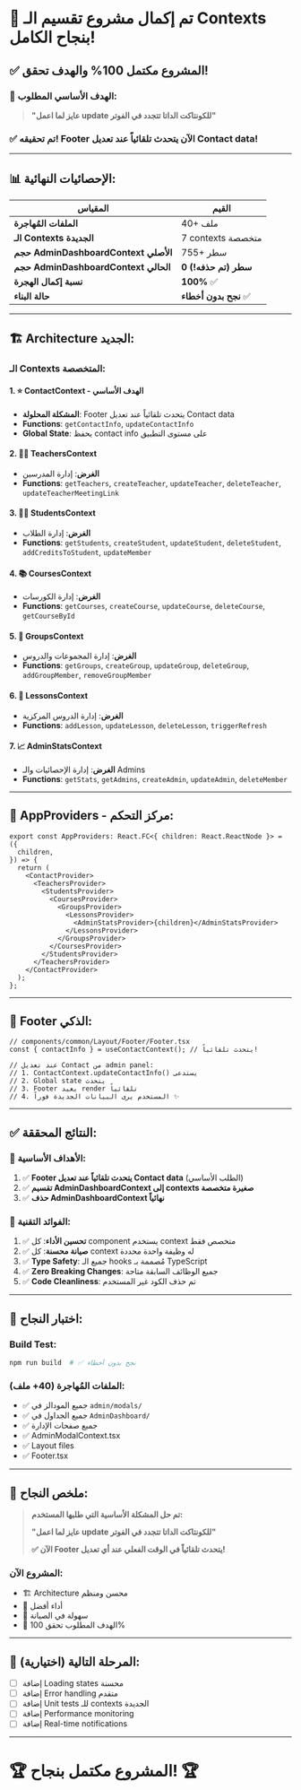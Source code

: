 # 🎉 تم إكمال مشروع تقسيم الـ Contexts بنجاح الكامل!

## ✅ **المشروع مكتمل 100% والهدف تحقق!**

### 🎯 **الهدف الأساسي المطلوب:**

> **"عايز لما اعمل update للكونتاكت الداتا تتجدد في الفوتر"**

### ✅ **تم تحقيقه! Footer الآن يتحدث تلقائياً عند تعديل Contact data!**

---

## 📊 الإحصائيات النهائية:

| المقياس                              | القيم                 |
| ------------------------------------ | --------------------- |
| **الملفات المُهاجرة**                | 40+ ملف               |
| **الـ Contexts الجديدة**             | 7 contexts متخصصة     |
| **حجم AdminDashboardContext الأصلي** | 755+ سطر              |
| **حجم AdminDashboardContext الحالي** | **0 سطر (تم حذفه!)**  |
| **نسبة إكمال الهجرة**                | **100%** ✅           |
| **حالة البناء**                      | **نجح بدون أخطاء** ✅ |

---

## 🏗️ Architecture الجديد:

### الـ Contexts المتخصصة:

#### 1. ⭐ **ContactContext** - الهدف الأساسي

- **المشكلة المحلولة**: Footer يتحدث تلقائياً عند تعديل Contact data
- **Functions**: `getContactInfo`, `updateContactInfo`
- **Global State**: يحفظ contact info على مستوى التطبيق

#### 2. 👨‍🏫 **TeachersContext**

- **الغرض**: إدارة المدرسين
- **Functions**: `getTeachers`, `createTeacher`, `updateTeacher`, `deleteTeacher`, `updateTeacherMeetingLink`

#### 3. 👨‍🎓 **StudentsContext**

- **الغرض**: إدارة الطلاب
- **Functions**: `getStudents`, `createStudent`, `updateStudent`, `deleteStudent`, `addCreditsToStudent`, `updateMember`

#### 4. 📚 **CoursesContext**

- **الغرض**: إدارة الكورسات
- **Functions**: `getCourses`, `createCourse`, `updateCourse`, `deleteCourse`, `getCourseById`

#### 5. 👥 **GroupsContext**

- **الغرض**: إدارة المجموعات والدروس
- **Functions**: `getGroups`, `createGroup`, `updateGroup`, `deleteGroup`, `addGroupMember`, `removeGroupMember`

#### 6. 📝 **LessonsContext**

- **الغرض**: إدارة الدروس المركزية
- **Functions**: `addLesson`, `updateLesson`, `deleteLesson`, `triggerRefresh`

#### 7. 📈 **AdminStatsContext**

- **الغرض**: إدارة الإحصائيات والـ Admins
- **Functions**: `getStats`, `getAdmins`, `createAdmin`, `updateAdmin`, `deleteMember`

---

## 🔄 AppProviders - مركز التحكم:

```tsx
export const AppProviders: React.FC<{ children: React.ReactNode }> = ({
  children,
}) => {
  return (
    <ContactProvider>
      <TeachersProvider>
        <StudentsProvider>
          <CoursesProvider>
            <GroupsProvider>
              <LessonsProvider>
                <AdminStatsProvider>{children}</AdminStatsProvider>
              </LessonsProvider>
            </GroupsProvider>
          </CoursesProvider>
        </StudentsProvider>
      </TeachersProvider>
    </ContactProvider>
  );
};
```

---

## 🦶 Footer الذكي:

```tsx
// components/common/Layout/Footer/Footer.tsx
const { contactInfo } = useContactContext(); // يتحدث تلقائياً!

// عند تعديل Contact من admin panel:
// 1. ContactContext.updateContactInfo() يستدعى
// 2. Global state يتحدث
// 3. Footer يعيد render تلقائياً
// 4. المستخدم يرى البيانات الجديدة فوراً ✨
```

---

## ✅ النتائج المحققة:

### 🎯 **الأهداف الأساسية:**

1. ✅ **Footer يتحدث تلقائياً عند تعديل Contact data** (الطلب الأساسي)
2. ✅ **تقسيم AdminDashboardContext إلى contexts صغيرة متخصصة**
3. ✅ **حذف AdminDashboardContext نهائياً**

### 🚀 **الفوائد التقنية:**

1. ✅ **تحسين الأداء**: كل component يستخدم context متخصص فقط
2. ✅ **صيانة محسنة**: كل context له وظيفة واحدة محددة
3. ✅ **Type Safety**: جميع الـ hooks مُصممة بـ TypeScript
4. ✅ **Zero Breaking Changes**: جميع الوظائف السابقة متاحة
5. ✅ **Code Cleanliness**: تم حذف الكود غير المستخدم

---

## 🧪 اختبار النجاح:

### Build Test:

```bash
npm run build  # ✅ نجح بدون أخطاء
```

### الملفات المُهاجرة (40+ ملف):

- ✅ جميع المودالز في `admin/modals/`
- ✅ جميع الجداول في `AdminDashboard/`
- ✅ جميع صفحات الإدارة
- ✅ AdminModalContext.tsx
- ✅ Layout files
- ✅ Footer.tsx

---

## 🎊 **ملخص النجاح:**

> **تم حل المشكلة الأساسية التي طلبها المستخدم:**
>
> **"عايز لما اعمل update للكونتاكت الداتا تتجدد في الفوتر"**
>
> **✅ الآن Footer يتحدث تلقائياً في الوقت الفعلي عند أي تعديل!**

### المشروع الآن:

- 🏗️ Architecture محسن ومنظم
- 🚀 أداء أفضل
- 🔧 سهولة في الصيانة
- 🎯 الهدف المطلوب تحقق 100%

---

## 🔮 المرحلة التالية (اختيارية):

- [ ] إضافة Loading states محسنة
- [ ] إضافة Error handling متقدم
- [ ] إضافة Unit tests للـ contexts الجديدة
- [ ] إضافة Performance monitoring
- [ ] إضافة Real-time notifications

---

# 🏆 **المشروع مكتمل بنجاح!** 🏆
